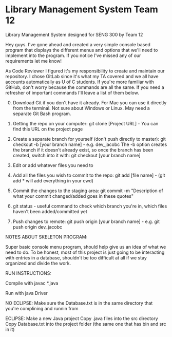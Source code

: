 # Library Management System Team 12

Library Management System designed for SENG 300 by Team 12

Hey guys. I've gone ahead and created a very simple console based program that displays
the different menus and options that we'll need to implement into the program.
If you notice I've missed any of our requirements let me know!

As Code Reviewer I figured it's my responsibility to create and maintain our repository.
I chose GitLab since it's what my TA covered and we all have accounts automatically
as U of C students. If you're more familiar with GitHub, don't worry because the
commands are all the same. If you need a refresher of important commands I'll leave a list
of them below.

0. Download Git if you don't have it already. For Mac you can use it directly from the terminal. Not sure about Windows or Linux. May need a separate Git Bash program.

1. Getting the repo on your computer: git clone [Project URL] - You can find this URL on the project page

2. Create a separate branch for yourself (don't push directly to master): git checkout -b [your branch name] - e.g. dev_jacobc
   The -b option creates the branch if it doesn't already exist, so once the branch has been created, switch into it with: git checkout [your branch name]

3. Edit or add whatever files you need to

4. Add all the files you wish to commit to the repo: git add [file name] - (git add * will add everything in your cwd)

5. Commit the changes to the staging area: git commit -m "Description of what your commit changed/added goes in these quotes"

6. git status - useful command to check which branch you're in, which files haven't been added/committed yet

7. Push changes to remote: git push origin [your branch name] - e.g. git push origin dev_jacobc


NOTES ABOUT SKELETON PROGRAM:

Super basic console menu program, should help give us an idea of what we need to do.
To be honest, most of this project is just going to be interacting with entries in a database,
shouldn't be too difficult at all if we stay organized and divide the work.

RUN INSTRUCTIONS:

Compile with javac *.java

Run with java Driver

NO ECLIPSE:
Make sure the Database.txt is in the same directory that you're complining and runnin from

ECLIPSE:
Make a new Java project
Copy .java files into the src directory
Copy Database.txt into the project folder (the same one that has bin and src in it)
